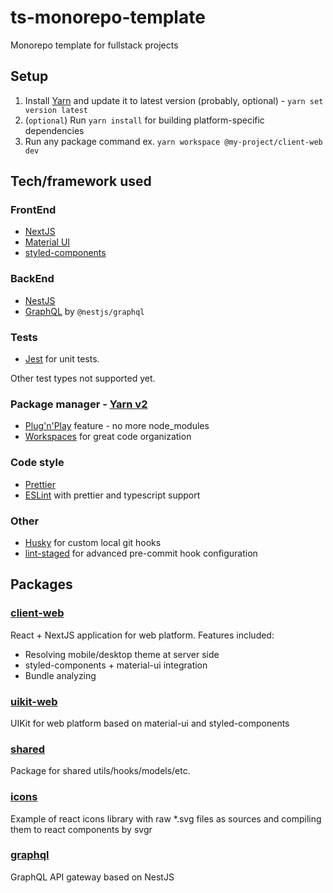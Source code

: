 # ts-monorepo-template

Monorepo template for fullstack projects

## Setup

1. Install [Yarn](https://yarnpkg.com/getting-started/install)
   and update it to latest version (probably, optional) - `yarn set version latest`
2. (`optional`) Run `yarn install` for building platform-specific dependencies
2. Run any package command ex. `yarn workspace @my-project/client-web dev`

## Tech/framework used

### FrontEnd

- [NextJS](https://nextjs.org/)
- [Material UI](https://material-ui.com/)
- [styled-components](https://styled-components.com/)

### BackEnd

- [NestJS](https://nestjs.com/)
- [GraphQL](https://graphql.org/) by `@nestjs/graphql`

### Tests

- [Jest](https://jestjs.io/) for unit tests.

Other test types not supported yet.

### Package manager - [Yarn v2](https://yarnpkg.com)

- [Plug'n'Play](https://yarnpkg.com/features/pnp) feature - no more node_modules
- [Workspaces](https://yarnpkg.com/features/workspaces) for great code organization

### Code style

- [Prettier](https://prettier.io/)
- [ESLint](https://eslint.org/) with prettier and typescript support

### Other

- [Husky](https://github.com/typicode/husky) for custom local git hooks
- [lint-staged](https://github.com/okonet/lint-staged) for advanced pre-commit hook configuration

## Packages

### [client-web](./packages/client-web)

React + NextJS application for web platform.
Features included:

- Resolving mobile/desktop theme at server side
- styled-components + material-ui integration
- Bundle analyzing

### [uikit-web](./packages/uikit-web)

UIKit for web platform based on material-ui and styled-components

### [shared](./packages/shared)

Package for shared utils/hooks/models/etc.

### [icons](./packages/icons)

Example of react icons library with raw *.svg files as sources
and compiling them to react components by svgr

### [graphql](./packages/graphql)

GraphQL API gateway based on NestJS
